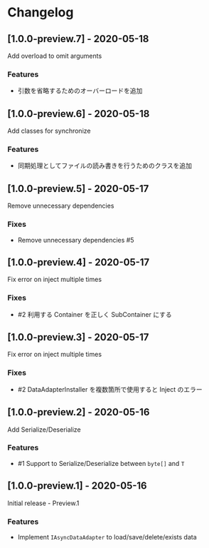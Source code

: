 # Changelog

## [1.0.0-preview.7] - 2020-05-18

Add overload to omit arguments

### Features

- 引数を省略するためのオーバーロードを追加

## [1.0.0-preview.6] - 2020-05-18

Add classes for synchronize

### Features

- 同期処理としてファイルの読み書きを行うためのクラスを追加

## [1.0.0-preview.5] - 2020-05-17

Remove unnecessary dependencies

### Fixes

- Remove unnecessary dependencies #5 

## [1.0.0-preview.4] - 2020-05-17

Fix error on inject multiple times

### Fixes

- #2 利用する Container を正しく SubContainer にする

## [1.0.0-preview.3] - 2020-05-17

Fix error on inject multiple times

### Fixes

-  #2 DataAdapterInstaller を複数箇所で使用すると Inject のエラー

## [1.0.0-preview.2] - 2020-05-16

Add Serialize/Deserialize

### Features

- #1  Support to Serialize/Deserialize between `byte[]` and `T`

## [1.0.0-preview.1] - 2020-05-16

Initial release - Preview.1

### Features

- Implement `IAsyncDataAdapter` to load/save/delete/exists data

